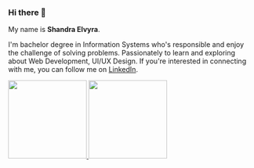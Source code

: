 ### Hi there 👋

My name is **Shandra Elvyra**.

I'm bachelor degree in Information Systems who's responsible and enjoy the challenge of
solving problems. Passionately to learn and exploring about Web Development, UI/UX Design. If you're interested in connecting with me, you can follow me on [LinkedIn](https://www.linkedin.com/in/shandraelvyra/).



<p align="left">
<a href="https://github.com/gilangadhan">
  <img height="160em" src="https://github-readme-stats-eight-theta.vercel.app/api?username=gilangadhan&show_icons=true&theme=algolia&include_all_commits=true&count_private=true"/>
  <img height="160em" src="https://github-readme-stats-eight-theta.vercel.app/api/top-langs/?username=gilangadhan&layout=compact&langs_count=8&theme=algolia"/>
</a>
</p>

<!--
**shandraelvyra/shandraelvyra** is a ✨ _special_ ✨ repository because its `README.md` (this file) appears on your GitHub profile.

Here are some ideas to get you started:

- 🔭 I’m currently working on ...
- 🌱 I’m currently learning ...
- 👯 I’m looking to collaborate on ...
- 🤔 I’m looking for help with ...
- 💬 Ask me about ...
- 📫 How to reach me: ...
- 😄 Pronouns: ...
- ⚡ Fun fact: ...
-->
